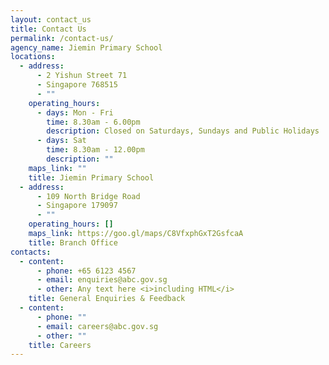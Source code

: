 ```yaml
---
layout: contact_us
title: Contact Us
permalink: /contact-us/
agency_name: Jiemin Primary School
locations:
  - address:
      - 2 Yishun Street 71
      - Singapore 768515
      - ""
    operating_hours:
      - days: Mon - Fri
        time: 8.30am - 6.00pm
        description: Closed on Saturdays, Sundays and Public Holidays
      - days: Sat
        time: 8.30am - 12.00pm
        description: ""
    maps_link: ""
    title: Jiemin Primary School
  - address:
      - 109 North Bridge Road
      - Singapore 179097
      - ""
    operating_hours: []
    maps_link: https://goo.gl/maps/C8VfxphGxT2GsfcaA
    title: Branch Office
contacts:
  - content:
      - phone: +65 6123 4567
      - email: enquiries@abc.gov.sg
      - other: Any text here <i>including HTML</i>
    title: General Enquiries & Feedback
  - content:
      - phone: ""
      - email: careers@abc.gov.sg
      - other: ""
    title: Careers
---
```

